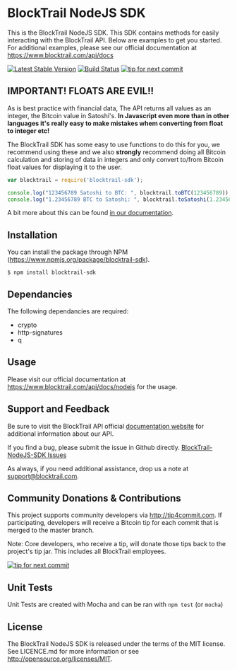 BlockTrail NodeJS SDK
=====================
This is the BlockTrail NodeJS SDK. This SDK contains methods for easily interacting with the BlockTrail API.
Below are examples to get you started. For additional examples, please see our official documentation
at https://www.blocktrail.com/api/docs

[![Latest Stable Version](https://badge.fury.io/js/blocktrail-sdk.svg)](http://badge.fury.io/js/blocktrail-sdk)
[![Build Status](https://travis-ci.org/blocktrail/blocktrail-sdk-nodejs.png)](https://travis-ci.org/blocktrail/blocktrail-sdk-nodejs)
[![tip for next commit](https://tip4commit.com/projects/1013.svg)](https://tip4commit.com/github/blocktrail/blocktrail-sdk-nodejs)

IMPORTANT! FLOATS ARE EVIL!!
----------------------------
As is best practice with financial data, The API returns all values as an integer, the Bitcoin value in Satoshi's.
**In Javascript even more than in other languages it's really easy to make mistakes whem converting from float to integer etc!**

The BlockTrail SDK has some easy to use functions to do this for you, we recommend using these
and we also **strongly** recommend doing all Bitcoin calculation and storing of data in integers
and only convert to/from Bitcoin float values for displaying it to the user.

```javascript
var blocktrail = require('blocktrail-sdk');

console.log("123456789 Satoshi to BTC: ", blocktrail.toBTC(123456789));
console.log("1.23456789 BTC to Satoshi: ", blocktrail.toSatoshi(1.23456789));
```

A bit more about this can be found [in our documentation](https://www.blocktrail.com/api/docs/nodejs#api_coin_format).

Installation
------------
You can install the package through NPM (https://www.npmjs.org/package/blocktrail-sdk).
```
$ npm install blocktrail-sdk
```

Dependancies
------------
The following dependancies are required:
 - crypto
 - http-signatures
 - q

Usage
-----
Please visit our official documentation at https://www.blocktrail.com/api/docs/nodejs for the usage.

Support and Feedback
--------------------
Be sure to visit the BlockTrail API official [documentation website](https://www.blocktrail.com/api/docs/nodejs)
for additional information about our API.

If you find a bug, please submit the issue in Github directly.
[BlockTrail-NodeJS-SDK Issues](https://github.com/blocktrail/blocktrail-sdk-nodejs/issues)

As always, if you need additional assistance, drop us a note at
[support@blocktrail.com](mailto:support@blocktrail.com).

Community Donations & Contributions
-----------------------------------
This project supports community developers via http://tip4commit.com. If participating, developers will receive a Bitcoin tip for each commit that is merged to the master branch.

Note: Core developers, who receive a tip, will donate those tips back to the project's tip jar. This includes all BlockTrail employees.

[![tip for next commit](https://tip4commit.com/projects/1013.svg)](https://tip4commit.com/github/blocktrail/blocktrail-sdk-nodejs)

Unit Tests
----------
Unit Tests are created with Mocha and can be ran with `npm test` (or `mocha`)

License
-------
The BlockTrail NodeJS SDK is released under the terms of the MIT license. See LICENCE.md for more information or see http://opensource.org/licenses/MIT.
